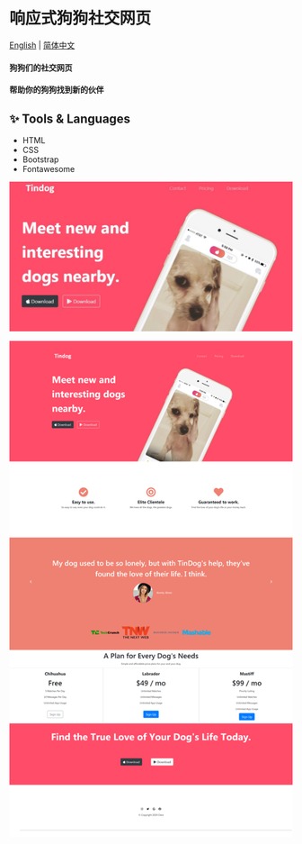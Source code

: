 
<h1 align="left">
  响应式狗狗社交网页 
</h1>


 [English](README.md) | [简体中文](README_CN.md)


#### 狗狗们的社交网页

#### 帮助你的狗狗找到新的伙伴  


## ✨ Tools & Languages

- HTML
- CSS
- Bootstrap
- Fontawesome

![Screenshot1](./images/p1.JPG)


![Screenshot2](./images/fullsize.png)
